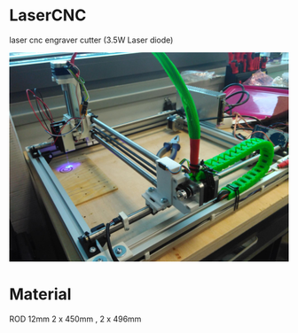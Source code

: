 # LaserCNC
laser cnc engraver cutter (3.5W Laser diode)

![Alt text](image.jpg?raw=true "Engraver")


# Material

ROD 12mm 2 x 450mm , 2 x 496mm
